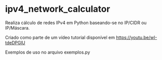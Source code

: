 # ipv4_network_calculator
Realiza cálculo de redes IPv4 em Python baseando-se no IP/CIDR ou IP/Máscara.

Criado como parte de um vídeo tutorial disponível em https://youtu.be/wI-tdeDPGlU

Exemplos de uso no arquivo exemplos.py
